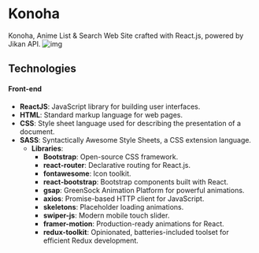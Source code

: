 # Konoha
Konoha, Anime List & Search Web Site crafted with React.js, powered by Jikan API. 
![img](https://github.com/elsline/react-anime-website-Konoha-v1.0/blob/main/readmeImg.png)

  ## Technologies 
  #### Front-end
- **ReactJS**: JavaScript library for building user interfaces.
- **HTML**: Standard markup language for web pages.
- **CSS**: Style sheet language used for describing the presentation of a document.
- **SASS**: Syntactically Awesome Style Sheets, a CSS extension language.
  - **Libraries**:
    - **Bootstrap**: Open-source CSS framework.
    - **react-router**: Declarative routing for React.js.
    - **fontawesome**: Icon toolkit.
    - **react-bootstrap**: Bootstrap components built with React.
    - **gsap**: GreenSock Animation Platform for powerful animations.
    - **axios**: Promise-based HTTP client for JavaScript.
    - **skeletons**: Placeholder loading animations.
    - **swiper-js**: Modern mobile touch slider.
    - **framer-motion**: Production-ready animations for React.
    - **redux-toolkit**: Opinionated, batteries-included toolset for efficient Redux development.
